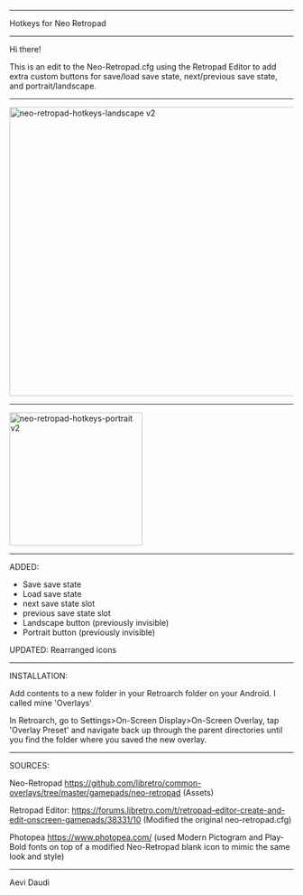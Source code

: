 ____________________________________

Hotkeys for Neo Retropad
____________________________________

Hi there!

This is an edit to the Neo-Retropad.cfg using the Retropad Editor to add extra custom buttons for save/load save state, next/previous save state, and portrait/landscape.

------------------------------------

<img width="512" alt="neo-retropad-hotkeys-landscape v2" src="https://github.com/Aevi-Daudi/Hotkeys-Neo-Retropad/assets/160430397/3e9be5f5-f5a3-4adb-a120-125c66bcc8a9">

------------------------------------

<img width="236" alt="neo-retropad-hotkeys-portrait v2" src="https://github.com/Aevi-Daudi/Hotkeys-Neo-Retropad/assets/160430397/44a10a32-abc1-4dd5-85e0-ac85067a6abb">

------------------------------------

ADDED:
- Save save state
- Load save state
- next save state slot
- previous save state slot
- Landscape button (previously invisible)
- Portrait button (previously invisible)

UPDATED:
Rearranged icons

------------------------------------

INSTALLATION:

Add contents to a new folder in your Retroarch folder on your Android. I called mine 'Overlays'

In Retroarch, go to Settings>On-Screen Display>On-Screen Overlay, tap 'Overlay Preset' and navigate back up through the parent directories until you find the folder where you saved the new overlay.

------------------------------------

SOURCES:

Neo-Retropad
https://github.com/libretro/common-overlays/tree/master/gamepads/neo-retropad
(Assets)

Retropad Editor:
https://forums.libretro.com/t/retropad-editor-create-and-edit-onscreen-gamepads/38331/10
(Modified the original neo-retropad.cfg)

Photopea
https://www.photopea.com/
(used Modern Pictogram and Play-Bold fonts on top of a modified Neo-Retropad blank icon to mimic the same look and style)

------------------------------------
Aevi Daudi
